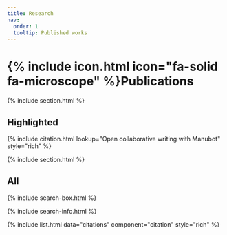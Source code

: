 ```yaml
---
title: Research
nav:
  order: 1
  tooltip: Published works
---
```


# {% include icon.html icon="fa-solid fa-microscope" %}Publications


{% include section.html %}

## Highlighted

{% include citation.html lookup="Open collaborative writing with Manubot" style="rich" %}

{% include section.html %}

## All

{% include search-box.html %}

{% include search-info.html %}

{% include list.html data="citations" component="citation" style="rich" %}
